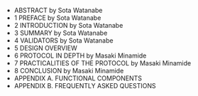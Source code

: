 - ABSTRACT by Sota Watanabe
- 1 PREFACE by Sota Watanabe
- 2 INTRODUCTION by Sota Watanabe
- 3 SUMMARY by Sota Watanabe
- 4 VALIDATORS by Sota Watanabe
- 5 DESIGN OVERVIEW
- 6 PROTOCOL IN DEPTH by Masaki Minamide
- 7 PRACTICALITIES OF THE PROTOCOL by Masaki Minamide
- 8 CONCLUSION by Masaki Minamide
- APPENDIX A. FUNCTIONAL COMPONENTS
- APPENDIX B. FREQUENTLY ASKED QUESTIONS 